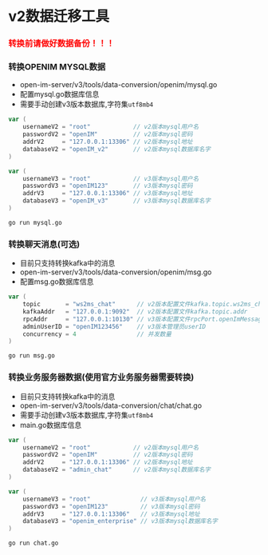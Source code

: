 # v2数据迁移工具

### <font color=red>转换前请做好数据备份！！！</font>

### 转换OPENIM MYSQL数据
 - open-im-server/v3/tools/data-conversion/openim/mysql.go
 - 配置mysql.go数据库信息
 - 需要手动创建v3版本数据库,字符集`utf8mb4`

```go
var (
    usernameV2 = "root"            // v2版本mysql用户名
    passwordV2 = "openIM"          // v2版本mysql密码
    addrV2     = "127.0.0.1:13306" // v2版本mysql地址
    databaseV2 = "openIM_v2"       // v2版本mysql数据库名字
)

var (
    usernameV3 = "root"            // v3版本mysql用户名
    passwordV3 = "openIM123"       // v3版本mysql密码
    addrV3     = "127.0.0.1:13306" // v3版本mysql地址
    databaseV3 = "openIM_v3"       // v3版本mysql数据库名字
)
```
```shell
go run mysql.go
```

### 转换聊天消息(可选)
- 目前只支持转换kafka中的消息
- open-im-server/v3/tools/data-conversion/openim/msg.go
- 配置msg.go数据库信息
```go
var (
	topic       = "ws2ms_chat"      // v2版本配置文件kafka.topic.ws2ms_chat
	kafkaAddr   = "127.0.0.1:9092"  // v2版本配置文件kafka.topic.addr
	rpcAddr     = "127.0.0.1:10130" // v3版本配置文件rpcPort.openImMessagePort
	adminUserID = "openIM123456"    // v3版本管理员userID
	concurrency = 4                 // 并发数量
)
```
```shell
go run msg.go
```

### 转换业务服务器数据(使用官方业务服务器需要转换)
- 目前只支持转换kafka中的消息
- open-im-server/v3/tools/data-conversion/chat/chat.go
- 需要手动创建v3版本数据库,字符集`utf8mb4`
- main.go数据库信息
```go
var (
	usernameV2 = "root"            // v2版本mysql用户名
	passwordV2 = "openIM"          // v2版本mysql密码
	addrV2     = "127.0.0.1:13306" // v2版本mysql地址
	databaseV2 = "admin_chat"      // v2版本mysql数据库名字
)

var (
	usernameV3 = "root"              // v3版本mysql用户名
	passwordV3 = "openIM123"         // v3版本mysql密码
	addrV3     = "127.0.0.1:13306"   // v3版本mysql地址
	databaseV3 = "openim_enterprise" // v3版本mysql数据库名字
)
```
```shell
go run chat.go
```